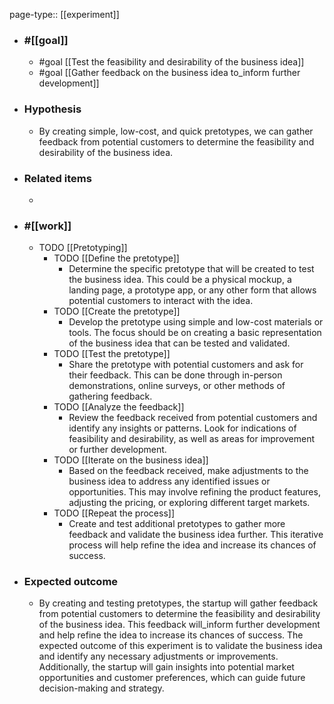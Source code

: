 page-type:: [[experiment]]



  - ### #[[goal]]
    - #goal [[Test the feasibility and desirability of the business idea]]
    - #goal [[Gather feedback on the business idea to_inform further development]]
  - ### Hypothesis
    - By creating simple, low-cost, and quick pretotypes, we can gather feedback from potential customers to determine the feasibility and desirability of the business idea.
  - ### Related items
    - 
  - ### #[[work]]
    - TODO [[Pretotyping]]
      - TODO [[Define the pretotype]]
        - Determine the specific pretotype that will be created to test the business idea. This could be a physical mockup, a landing page, a prototype app, or any other form that allows potential customers to interact with the idea.
      - TODO [[Create the pretotype]]
        - Develop the pretotype using simple and low-cost materials or tools. The focus should be on creating a basic representation of the business idea that can be tested and validated.
      - TODO [[Test the pretotype]]
        - Share the pretotype with potential customers and ask for their feedback. This can be done through in-person demonstrations, online surveys, or other methods of gathering feedback.
      - TODO [[Analyze the feedback]]
        - Review the feedback received from potential customers and identify any insights or patterns. Look for indications of feasibility and desirability, as well as areas for improvement or further development.
      - TODO [[Iterate on the business idea]]
        - Based on the feedback received, make adjustments to the business idea to address any identified issues or opportunities. This may involve refining the product features, adjusting the pricing, or exploring different target markets.
      - TODO [[Repeat the process]]
        - Create and test additional pretotypes to gather more feedback and validate the business idea further. This iterative process will help refine the idea and increase its chances of success.
  - ### Expected outcome
    - By creating and testing pretotypes, the startup will gather feedback from potential customers to determine the feasibility and desirability of the business idea. This feedback will_inform further development and help refine the idea to increase its chances of success. The expected outcome of this experiment is to validate the business idea and identify any necessary adjustments or improvements. Additionally, the startup will gain insights into potential market opportunities and customer preferences, which can guide future decision-making and strategy.
